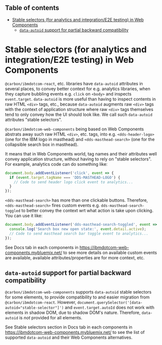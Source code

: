<!-- START doctoc generated TOC please keep comment here to allow auto update -->
<!-- DON'T EDIT THIS SECTION, INSTEAD RE-RUN doctoc TO UPDATE -->
## Table of contents

- [Stable selectors (for analytics and integration/E2E testing) in Web Components](#stable-selectors-for-analytics-and-integratione2e-testing-in-web-components)
  - [`data-autoid` support for partial backward compatibility](#data-autoid-support-for-partial-backward-compatibility)

<!-- END doctoc generated TOC please keep comment here to allow auto update -->

# Stable selectors (for analytics and integration/E2E testing) in Web Components

`@carbon/ibmdotcom-react`, etc. libraries have `data-autoid` attributes in several places, to convey better context for e.g. analytics libraries, when they capture bubbling events e.g. `click` on `<body>` and inspects `event.target`. `data-autoid` is more useful than having to inspect contents in raw HTML `<div>` tags, etc., because `data-autoid` augments raw `<div>` tags with the context of application structure where raw `<div>` tags themselves tend to only convey how the UI should look like. We call such `data-autoid` attributes "stable selectors".

`@carbon/ibmdotcom-web-components` being based on Web Components abstrats away such raw HTML `<div>`, etc. tags, into e.g. `<dds-header-logo>` (one for the IBM logo in masthead) and `<dds-masthead-search>` (one for the collapsible search box in masthead).

It means that in Web Components world, tag names and their attributes well convey application structure, without having to rely on "stable selectors". For example, analytics code can do something like:

```javascript
document.body.addEventListener('click', event => {
  if (event.target.tagName === 'DDS-MASTHEAD-LOGO') {
    // Code to send header logo click event to analytics...
  }
});
```

`<dds-masthead-search>` has more than one clickable buttons. Therefore, `<dds-masthead-search>` fires custom events e.g. `dds-masthead-search-toggled` to better convey the context wrt what action is take upon clicking. You can use it like:

```javascript
document.body.addEventListener('dds-masthead-search-toggled', event => {
  console.log('Search box new open state:', event.detail.active);
  // Code to send masthead search bar toggle event to analytics...
});
```

See Docs tab in each components in https://ibmdotcom-web-components.mybluemix.net/ to see more details on available custom events are available, available attributes/properties are for more context, etc.

## `data-autoid` support for partial backward compatibility

`@carbon/ibmdotcom-web-components` supports `data-autoid` stable selectors for some elements, to provide compatibility to and easier migration from `@carbon/ibmdotcom-react`. However, `document.querySelector('[data-autoid="stable-selector"]')` and `event.target.autoId` does not work with elements in shadow DOM, due to shadow DOM's nature. Therefore, `data-autoid` is _not_ provided for all elements.

See Stable selectors section in Docs tab in each components in https://ibmdotcom-web-components.mybluemix.net/ to see the list of supported `data-autoid` and their Web Components alternatives.
